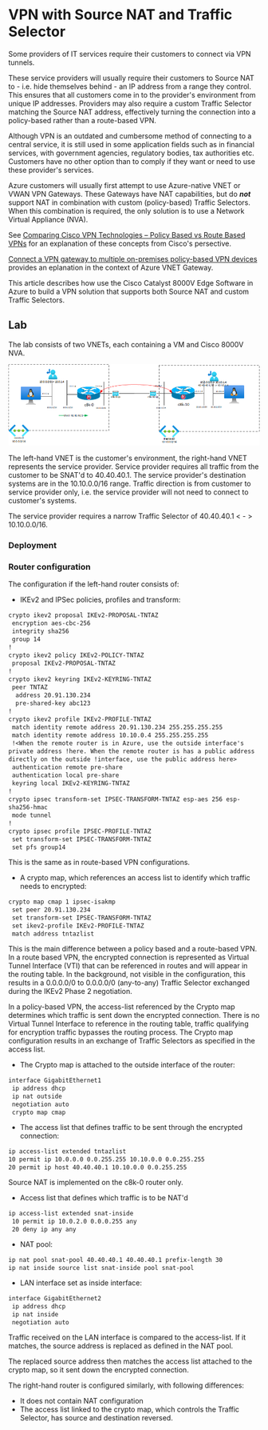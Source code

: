 # VPN with Source NAT and Traffic Selector

Some providers of IT services require their customers to connect via VPN tunnels. 

These service providers will usually require their customers to Source NAT to - i.e. hide themselves behind - an IP address from a range they control. This ensures that all customers come in to the provider's environment from unique IP addresses. Providers may also require a custom Traffic Selector matching the Source NAT address, effectively turning the connection into a policy-based rather than a route-based VPN.

Although VPN is an outdated and cumbersome method of connecting to a central service, it is still used in some application fields such as in financial services,  with government agencies, regulatory bodies, tax authorities etc. Customers have no other option than to comply if they want or need to use these provider's services.

Azure customers will usually first attempt to use Azure-native VNET or VWAN VPN Gateways. These Gateways have NAT capabilities, but do ***not*** support NAT in combination with custom (policy-based) Traffic Selectors. When this combination is required, the only solution is to use a Network Virtual Appliance (NVA).

See [Comparing Cisco VPN Technologies – Policy Based vs Route Based VPNs](https://www.firewall.cx/cisco/cisco-services-technologies/cisco-comparing-vpn-technologies.html) for an explanation of these concepts from Cisco's persective.

[Connect a VPN gateway to multiple on-premises policy-based VPN devices](https://learn.microsoft.com/en-us/azure/vpn-gateway/vpn-gateway-connect-multiple-policybased-rm-ps) provides an eplanation in the context of Azure VNET Gateway.

This article describes how use the Cisco Catalyst 8000V Edge Software in Azure to build a VPN solution that supports both Source NAT and custom Traffic Selectors.

## Lab
The lab consists of two VNETs, each containing a VM and Cisco 8000V NVA. 

![image](/inexto.png)

The left-hand VNET is the customer's environment, the right-hand VNET represents the service provider. 
Service provider requires all traffic from the customer to be SNAT'd to 40.40.40.1. The service provider's destination systems are in the 10.10.0.0/16 range. Traffic direction is from customer to service provider only, i.e. the service provider will not need to connect to customer's systems.

The service provider requires a narrow Traffic Selector of 40.40.40.1 < - > 10.10.0.0/16.

### Deployment





### Router configuration

The configuration if the left-hand router consists of:

- IKEv2 and IPSec policies, profiles and transform: 

``` 
crypto ikev2 proposal IKEv2-PROPOSAL-TNTAZ 
 encryption aes-cbc-256
 integrity sha256
 group 14
!
crypto ikev2 policy IKEv2-POLICY-TNTAZ 
 proposal IKEv2-PROPOSAL-TNTAZ
!
crypto ikev2 keyring IKEv2-KEYRING-TNTAZ
 peer TNTAZ
  address 20.91.130.234
  pre-shared-key abc123
!
crypto ikev2 profile IKEv2-PROFILE-TNTAZ
 match identity remote address 20.91.130.234 255.255.255.255 
 match identity remote address 10.10.0.4 255.255.255.255 
 !<When the remote router is in Azure, use the outside interface's private address !here. When the remote router is has a public address directly on the outside !interface, use the public address here> 
 authentication remote pre-share
 authentication local pre-share
 keyring local IKEv2-KEYRING-TNTAZ
!
crypto ipsec transform-set IPSEC-TRANSFORM-TNTAZ esp-aes 256 esp-sha256-hmac 
 mode tunnel
!
crypto ipsec profile IPSEC-PROFILE-TNTAZ
 set transform-set IPSEC-TRANSFORM-TNTAZ 
 set pfs group14
```
This is the same as in route-based VPN configurations.

- A crypto map, which references an access list to identify which traffic needs to encrypted:
```
crypto map cmap 1 ipsec-isakmp 
 set peer 20.91.130.234
 set transform-set IPSEC-TRANSFORM-TNTAZ 
 set ikev2-profile IKEv2-PROFILE-TNTAZ
 match address tntazlist
 ```
 This is the main difference between a policy based and a route-based VPN. In a route based VPN, the encrypted connection is represented as Virtual Tunnel Interface (VTI) that can be referenced in routes and will appear in the routing table. In the background, not visible in the configuration, this results in a 0.0.0.0/0 to 0.0.0.0/0 (any-to-any) Traffic Selector exchanged during the IKEv2 Phase 2 negotiation.

 In a policy-based VPN, the access-list referenced by the Crypto map determines which traffic is sent down the encrypted connection. There is no Virtual Tunnel Interface to reference in the routing table, traffic qualifying for encryption traffic bypasses the routing process. The Crypto map configuration results in an exchange of Traffic Selectors as specified in the access list.

- The Crypto map is attached to the outside interface of the router:

```
interface GigabitEthernet1
 ip address dhcp
 ip nat outside
 negotiation auto
 crypto map cmap
 ```

 - The access list that defines traffic to be sent through the encrypted connection:
  ```
ip access-list extended tntazlist
 10 permit ip 10.0.0.0 0.0.255.255 10.10.0.0 0.0.255.255
 20 permit ip host 40.40.40.1 10.10.0.0 0.0.255.255
 ```

 Source NAT is implemented on the c8k-0 router only.
 
- Access list that defines which traffic is to be NAT'd
```
ip access-list extended snat-inside
 10 permit ip 10.0.2.0 0.0.0.255 any
 20 deny ip any any
```
 
 - NAT pool:
```
ip nat pool snat-pool 40.40.40.1 40.40.40.1 prefix-length 30
ip nat inside source list snat-inside pool snat-pool
```
- LAN interface set as inside interface:
```
interface GigabitEthernet2
 ip address dhcp
 ip nat inside
 negotiation auto
```
Traffic received on the LAN interface is compared to the access-list. If it matches, the source address is replaced as defined in the NAT pool.

The replaced source address then matches the access list attached to the crypto map, so it sent down the encrypted connection.

The right-hand router is configured similarly, with following differences:
- It does not contain NAT configuration
- The access list linked to the crypto map, which controls the Traffic Selector, has source and destination reversed.
